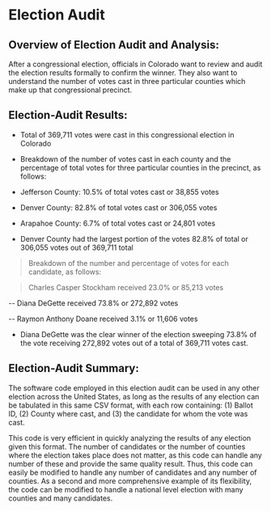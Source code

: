 # Election Audit

## Overview of Election Audit and Analysis:

After a congressional election, officials in Colorado want to review and audit the election results formally to confirm the winner. They also want to understand the number of votes cast in three particular counties which make up that congressional precinct. 

## Election-Audit Results:

- Total of 369,711 votes were cast in this congressional election in Colorado

- Breakdown of the number of votes cast in each county and the percentage of total votes for three particular counties in the precinct, as follows:

* Jefferson County: 10.5% of total votes cast or 38,855 votes

* Denver County: 82.8% of total votes cast or 306,055 votes

* Arapahoe County: 6.7% of total votes cast or 24,801 votes

* Denver County had the largest portion of the votes 82.8% of total or 306,055 votes out of 369,711 total

> Breakdown of the number and percentage of votes for each candidate, as follows:

> Charles Casper Stockham received 23.0% or 85,213 votes

-- Diana DeGette received 73.8% or 272,892 votes

-- Raymon Anthony Doane received 3.1% or 11,606 votes

- Diana DeGette was the clear winner of the election sweeping 73.8% of the vote receiving 272,892 votes out of a total of 369,711 votes cast.

## Election-Audit Summary:

The software code employed in this election audit can be used in any other election across the United States, as long as the results of any election can be tabulated in this same CSV format, with each row containing: (1) Ballot ID, (2) County where cast, and (3) the candidate for whom the vote was cast.

This code is very efficient in quickly analyzing the results of any election given this format. The number of candidates or the number of counties where the election takes place does not matter, as this code can handle any number of these and provide the same quality result. Thus, this code can easily be modified to handle any number of candidates and any number of counties. As a second and more comprehensive example of its flexibility, the code can be modified to handle a national level election with many counties and many candidates.
